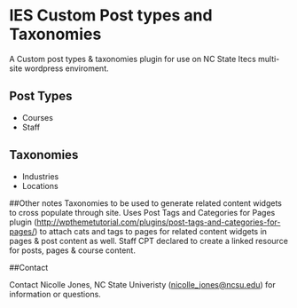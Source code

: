 # IES Custom Post types and Taxonomies
A Custom post types &amp; taxonomies plugin for use on NC State Itecs multi-site wordpress enviroment.
## Post Types
  * Courses
  * Staff
  
## Taxonomies
  * Industries
  * Locations

##Other notes
Taxonomies to be used to generate related content widgets to cross populate through site.
Uses Post Tags and Categories for Pages plugin (http://wpthemetutorial.com/plugins/post-tags-and-categories-for-pages/) to attach cats and tags to pages for related content widgets in pages & post content as well.
Staff CPT declared to create a linked resource for posts, pages & course content.
  
##Contact

Contact Nicolle Jones, NC State Univeristy (nicolle_jones@ncsu.edu) for information or questions.
